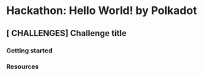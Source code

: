 # Hackathon: Hello World! by Polkadot
## [ CHALLENGES] Challenge title

### Getting started

### Resources